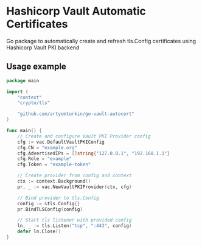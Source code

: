 # Hashicorp Vault Automatic Certificates
Go package to automatically create and refresh tls.Config certificates using Hashicorp Vault PKI backend

## Usage example

```go
package main

import (
	"context"
	"crypto/tls"

	"github.com/artyomturkin/go-vault-autocert"
)

func main() {
	// Create and configure Vault PKI Provider config
	cfg := vac.DefaultVaultPKIConfig
	cfg.CN = "example.org"
	cfg.AdvertisedIPs = []string{"127.0.0.1", "192.168.1.1"}
	cfg.Role = "example"
	cfg.Token = "example-token"

	// Create provider from config and context
	ctx := context.Background()
	pr, _ := vac.NewVaultPKIProvider(ctx, cfg)

	// Bind provider to tls.Config
	config := &tls.Config{}
	pr.BindTLSConfig(config)

	// Start tls listener with provided config
	ln, _ := tls.Listen("tcp", ":443", config)
	defer ln.Close()
}
```